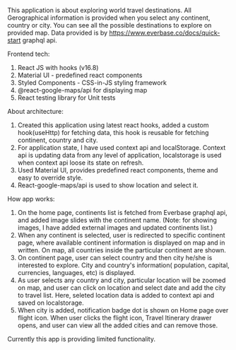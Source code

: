 This application is about exploring world travel destinations. All Gerographical information is provided when you select any continent, country or city. You can see all the possible destinations to explore on provided map. Data provided is by https://www.everbase.co/docs/quick-start graphql api.

Frontend tech: 
1. React JS with hooks (v16.8)
2. Material UI - predefined react components
3. Styled Components - CSS-in-JS styling framework
3. @react-google-maps/api for displaying map
4. React testing library for Unit tests

About architecture:
1. Created this application using latest react hooks, added a custom hook(useHttp) for fetching data, this hook is reusable for fetching continent, country and city.
2. For application state, I have used context api and localStorage. Context api is updating data from any level of application, localstorage is used when context api loose its state on refresh.
3. Used Material UI, provides predefined react components, theme and easy to override style.
4. React-google-maps/api is used to show location and select it.

How app works:
1. On the home page, continents list is fetched from Everbase graphql api, and added image slides with the continent name.
(Note: for showing images, I have added external images and updated continents list.)
2. When any continent is selected, user is redirected to specific continent page, where available continent information is displayed on map and in written. On map, all countries inside the particular continent are shown.
3. On continent page, user can select country and then city he/she is interested to explore. City and country's information( population, capital, currencies, languages, etc) is displayed.
4. As user selects any country and city, particular location will be zoomed on map, and user can click on location and select date and add the city to travel list. 
Here, seleted location data is added to context api and saved on localstorage.
5. When city is added, notification badge dot is shown on Home page over flight icon. When user clicks 
the flight icon, Travel Itinerary drawer opens, and user can view all the added cities and can remove those.

Currently this app is providing limited functionality.
